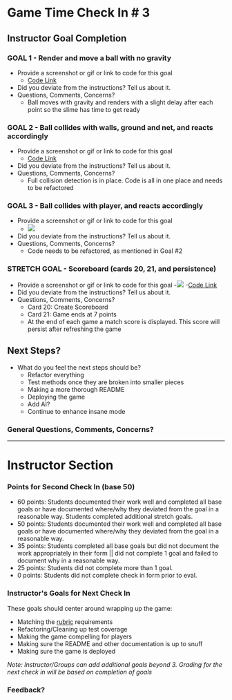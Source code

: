 # Game Time Check In # 3

## Instructor Goal Completion

### GOAL 1 - Render and move a ball with no gravity

  - Provide a screenshot or gif or link to code for this goal
      - [Code Link](https://github.com/dtinianow/slime_volleyball/blob/master/lib/scripts/ball.js#L13-L18)
  - Did you deviate from the instructions? Tell us about it.
  - Questions, Comments, Concerns?
       - Ball moves with gravity and renders with a slight delay after each point so the slime has time to get ready

### GOAL 2 - Ball collides with walls, ground and net, and reacts accordingly

- Provide a screenshot or gif or link to code for this goal
    - [Code Link](https://github.com/dtinianow/slime_volleyball/blob/master/lib/scripts/game.js#L91-L133)
- Did you deviate from the instructions? Tell us about it.
- Questions, Comments, Concerns?
    - Full collision detection is in place.  Code is all in one place and needs to be refactored

### GOAL 3 - Ball collides with player, and reacts accordingly

- Provide a screenshot or gif or link to code for this goal
    - ![](https://imgflip.com/1ck7es.gif)
- Did you deviate from the instructions? Tell us about it.
- Questions, Comments, Concerns?
     - Code needs to be refactored, as mentioned in Goal #2


### STRETCH GOAL - Scoreboard (cards 20, 21, and persistence)

- Provide a screenshot or gif or link to code for this goal
   -![](https://imgflip.com/1ck831.gif)
   -[Code Link](https://github.com/dtinianow/slime_volleyball/blob/master/lib/scripts/scoreboard.js)
- Did you deviate from the instructions? Tell us about it.
- Questions, Comments, Concerns?
   - Card 20: Create Scoreboard
   - Card 21: Game ends at 7 points
   - At the end of each game a match score is displayed.  This score will persist after refreshing the game

## Next Steps?

- What do you feel the next steps should be?
   - Refactor everything
   - Test methods once they are broken into smaller pieces
   - Making a more thorough README
   - Deploying the game
   - Add AI?
   - Continue to enhance insane mode
   
### General Questions, Comments, Concerns?

-----

# Instructor Section

### Points for Second Check In (base 50)

* 60 points: Students documented their work well and completed all base goals or have documented where/why they deviated from the goal in a reasonable way. Students completed additional stretch goals.
* 50 points: Students documented their work well and completed all base goals or have documented where/why they deviated from the goal in a reasonable way.
* 35 points: Students completed all base goals but did not document the work appropriately in their form || did not complete 1 goal and failed to document why in a reasonable way.
* 25 points: Students did not complete more than 1 goal.
* 0 points: Students did not complete check in form prior to eval.

### Instructor's Goals for Next Check In

These goals should center around wrapping up the game:

 - Matching the [rubric](https://github.com/turingschool/lesson_plans/blob/master/ruby_04-apis_and_scalability/gametime_project.markdown) requirements
 - Refactoring/Cleaning up test coverage
 - Making the game compelling for players
 - Making sure the README and other documentation is up to snuff
 - Making sure the game is deployed

_Note: Instructor/Groups can add additional goals beyond 3. Grading for the next check in will be based on completion of goals_

### Feedback?
